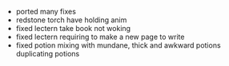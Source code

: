 - ported many fixes
- redstone torch have holding anim
- fixed lectern take book not woking
- fixed lectern requiring to make a new page to write
- fixed potion mixing with mundane, thick and awkward potions duplicating potions